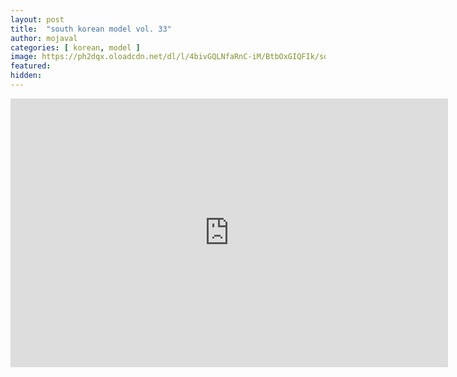 ```yaml
---
layout: post
title:  "south korean model vol. 33"
author: mojaval
categories: [ korean, model ]
image: https://ph2dqx.oloadcdn.net/dl/l/4bivGQLNfaRnC-iM/BtbOxGIQFIk/south-korean-model-vol-33___a795e6b314bcbff32e692217e13292100aeacb7a.mp4_splash.jpg?mime=true
featured: 
hidden: 
---
```


<iframe src="https://openload.co/embed/75tR9NzRlvE/south-korean-model-vol-33___a795e6b314bcbff32e692217e13292100aeacb7a.mp4" scrolling="no" frameborder="0" width="700" height="430" allowfullscreen="true" webkitallowfullscreen="true" mozallowfullscreen="true"></iframe>
